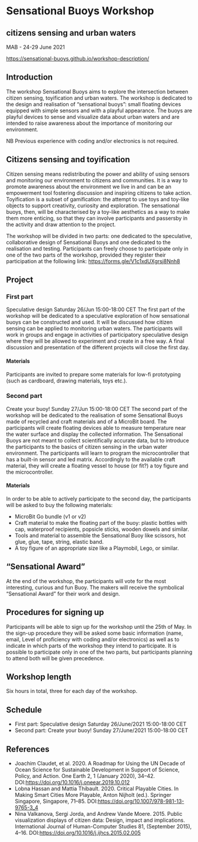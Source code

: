 # Sensational Buoys Workshop
## citizens sensing and urban waters

MAB - 24-29 June 2021

https://sensational-buoys.github.io/workshop-description/

## Introduction
The workshop Sensational Buoys aims to explore the intersection between citizen sensing, toyification and urban waters. 
The workshop is dedicated to the design and realisation of “sensational buoys”: small floating devices equipped with simple sensors and with a playful appearance. The buoys are playful devices to sense and visualize data about urban waters and are intended to raise awareness about the importance of monitoring our environment. 

NB Previous experience with coding and/or electronics is not required.

## Citizens sensing and toyification
Citizen sensing means redistributing the power and ability of using sensors and monitoring our environment to citizens and communities. It is a way to promote awareness about the environment we live in and can be an empowerment tool fostering discussion and inspiring citizens to take action. 
Toyification is a subset of gamification: the attempt to use toys and toy-like objects to support creativity, curiosity and exploration. The sensational buoys, then, will be characterised by a toy-like aesthetics as a way to make them more enticing, so that they can involve participants and passersby in the activity and draw attention to the project.

The workshop will be divided in two parts: one dedicated to the speculative, collaborative design of Sensational Buoys and one dedicated to the realisation and testing.
Participants can freely choose to participate only in one of the two parts of the workshop, provided they register their participation at the following link: https://forms.gle/V1c1xdUXgrsj8Nnh8 

## Project

### First part
Speculative design Saturday 26/Jun 15:00-18:00 CET
The first part of the workshop will be dedicated to a speculative exploration of how sensational buoys can be constructed and used. It will be discussed how citizen sensing can be applied to monitoring urban waters. 
The participants will work in groups and engage in activities of participatory speculative design where they will be allowed to experiment and create in a free way. A final discussion and presentation of the different projects will close the first day. 

#### Materials
Participants are invited to prepare some materials for low-fi prototyping (such as cardboard, drawing materials, toys etc.). 

### Second part
Create your buoy! Sunday 27/Jun 15:00-18:00 CET
The second part of the workshop will be dedicated to the realisation of some Sensational Buoys made of recycled and craft materials and of a MicroBit board. The participants will create floating devices able to measure temperature near the water surface and display the collected information. The Sensational Buoys are not meant to collect scientifically accurate data, but to introduce the participants to the basics of citizen sensing in the urban water environment.
The participants will learn to program the microcontroller that has a built-in sensor and led matrix. Accordingly to the available craft material, they will create a floating vessel to house (or fit?) a toy figure and the microcontroller.

#### Materials
In order to be able to actively participate to the second day, the participants will be asked to buy the following materials:
- MicroBit Go bundle (v1 or v2)
- Craft material to make the floating part of the buoy: plastic bottles with cap, waterproof recipients, popsicle sticks, wooden dowels and similar.
- Tools and material to assemble the Sensational Buoy like scissors, hot glue, glue, tape, string, elastic band.
- A toy figure of an appropriate size like a Playmobil, Lego, or similar.

## “Sensational Award” 
At the end of the workshop, the participants will vote for the most interesting, curious and fun Buoy. The makers will receive the symbolical “Sensational Award” for their work and design.

## Procedures for signing up
Participants will be able to sign up for the workshop until the 25th of May. In the sign-up procedure they will be asked some basic information (name, email, Level of proficiency with coding and/or electronics) as well as to indicate in which parts of the workshop they intend to participate. It is possible to participate only in one of the two parts, but participants planning to attend both will be given precedence.

## Workshop length
Six hours in total, three for each day of the workshop.

## Schedule 
- First part: Speculative design Saturday 26/June/2021 15:00-18:00 CET
- Second part: Create your buoy! Sunday 27/June/2021 15:00-18:00 CET

## References
- Joachim Claudet, et al. 2020. A Roadmap for Using the UN Decade of Ocean Science for Sustainable Development in Support of Science, Policy, and Action. One Earth 2, 1 (January 2020), 34–42. DOI:https://doi.org/10.1016/j.oneear.2019.10.012
- Lobna Hassan and Mattia Thibault. 2020. Critical Playable Cities. In Making Smart Cities More Playable, Anton Nijholt (ed.). Springer Singapore, Singapore, 71–85. DOI:https://doi.org/10.1007/978-981-13-9765-3_4
- Nina Valkanova, Sergi Jorda, and Andrew Vande Moere. 2015. Public visualization displays of citizen data: Design, impact and implications. International Journal of Human-Computer Studies 81, (September 2015), 4–16. DOI:https://doi.org/10.1016/j.ijhcs.2015.02.005
